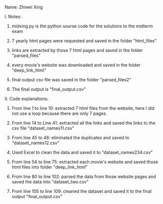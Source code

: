 Name: Zhiwei Xing

I. Notes:
1. midxing.py is the python sourse code for the solutions to the midterm exam

2. 7 yearly html pages were requested and saved in the folder "html_files"

3. links are extracted by those 7 html pages and saved in the folder "parsed_files"

4. every movie's website was downloaded and saved in the folder "deep_link_html"

5. final output csv file was saved in the folder "parsed_files2"

6. The final output is "final_output.csv"


II. Code explanations:
1. From line 1 to line 10: extracted 7 html files from the website, here I did not use a loop because there are only 7 pages.

2. From line 14 to Line 41: extracted all the links and saved the links to the csv file "dataset_names11.csv"

3. From line 45 to 48: eliminated the duplicates and saved to "dataset_names12.csv"

4. Used Excel to clean the data and saved it to "dataset_names234.csv"

5. From line 54 to line 75: extracted each movie's website and saved those html files into folder "deep_link_html"

6. From line 80 to line 102: parsed the data from those website pages and saved the data into "dataset_two.csv"

7. From line 105 to line 109: cleaned the dataset and saved it to the final output "final_output.csv"
